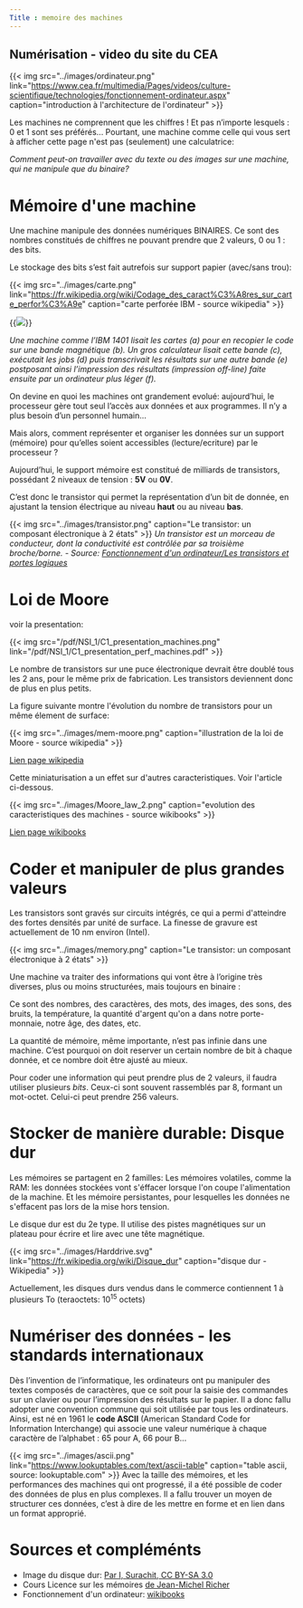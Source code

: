 ```yaml
---
Title : memoire des machines
---
```


## Numérisation - video du site du CEA
{{< img src="../images/ordinateur.png" link="https://www.cea.fr/multimedia/Pages/videos/culture-scientifique/technologies/fonctionnement-ordinateur.aspx"  caption="introduction à l'architecture de l'ordinateur" >}} 



Les machines ne comprennent que les chiffres ! Et pas n’importe lesquels : 0 et 1 sont ses préférés... Pourtant, une machine comme celle qui vous sert à afficher cette page n'est pas (seulement) une calculatrice:

*Comment peut-on travailler avec du texte ou des images sur une machine, qui ne manipule que du binaire?*

# Mémoire d'une machine
Une machine manipule des données numériques BINAIRES. Ce sont des nombres constitués de chiffres ne pouvant prendre que 2 valeurs, 0 ou 1 : des bits.

Le stockage des bits s’est fait autrefois sur support papier (avec/sans trou):

{{< img src="../images/carte.png" link="https://fr.wikipedia.org/wiki/Codage_des_caract%C3%A8res_sur_carte_perfor%C3%A9e" caption="carte perforée IBM - source wikipedia" >}}

{{<img src="../images/ibm.png" caption="source - courstechinfo.be/Techno/Historique2.html" >}}

*Une machine comme l’IBM 1401 lisait les cartes (a) pour en recopier le code sur une bande magnétique (b). Un gros calculateur lisait cette bande (c), exécutait les jobs (d) puis transcrivait les résultats sur une autre bande (e) postposant ainsi l’impression des résultats (impression off-line) faite ensuite par un ordinateur plus léger (f).*

On devine en quoi les machines ont grandement evolué: aujourd’hui, le processeur gère tout seul l’accès aux données et aux programmes. Il n’y a plus besoin d’un personnel humain…

Mais alors, comment représenter et organiser les données sur un support (mémoire) pour qu’elles soient accessibles (lecture/ecriture) par le processeur ?


Aujourd’hui, le support mémoire est constitué de milliards de transistors, possédant 2 niveaux de tension : **5V** ou **0V**.

C’est donc le transistor qui permet la représentation d’un bit de donnée, en ajustant la tension électrique au niveau **haut** ou au niveau **bas**.

{{< img src="../images/transistor.png" caption="Le transistor: un composant électronique à 2 états" >}}
*Un transistor est un morceau de conducteur, dont la conductivité est contrôlée par sa troisième broche/borne. - Source: [Fonctionnement d'un ordinateur/Les transistors et portes logiques](https://fr.wikibooks.org/wiki/Fonctionnement_d%27un_ordinateur/Les_transistors_et_portes_logiques)* 

# Loi de Moore
voir la presentation:

{{< img src="/pdf/NSI_1/C1_presentation_machines.png" link="/pdf/NSI_1/C1_presentation_perf_machines.pdf" >}}

Le nombre de transistors sur une puce électronique devrait être doublé tous les 2 ans, pour le même prix de fabrication. Les transistors deviennent donc de plus en plus petits.

La figure suivante montre l'évolution du nombre de transistors pour un même élement de surface:

{{< img src="../images/mem-moore.png" caption="illustration de la loi de Moore - source wikipedia" >}}

[Lien page wikipedia](https://fr.wikipedia.org/wiki/Loi_de_Moore)

Cette miniaturisation a un effet sur d'autres caracteristiques. Voir l'article ci-dessous.

{{< img src="../images/Moore_law_2.png" caption="evolution des caracteristiques des machines - source wikibooks" >}}

[Lien page wikibooks](https://fr.wikibooks.org/wiki/Fonctionnement_d%27un_ordinateur/La_loi_de_Moore_et_les_tendances_technologiques)

# Coder et manipuler de plus grandes valeurs
Les transistors sont gravés sur circuits intégrés, ce qui a permi d'atteindre des fortes densités par unité de surface. La finesse de gravure est actuellement de 10 nm environ (Intel).

{{< img src="../images/memory.png" caption="Le transistor: un composant électronique à 2 états" >}}

Une machine va traiter des informations qui vont être à l’origine très diverses, plus ou moins structurées, mais toujours en binaire : 

Ce sont des nombres, des caractères, des mots, des images, des sons, des bruits, la température, la quantité d'argent qu'on a dans notre porte-monnaie, notre âge, des dates, etc. 

La quantité de mémoire, même importante, n’est pas infinie dans une machine. C’est pourquoi on doit reserver un certain nombre de bit à chaque donnée, et ce nombre doit être ajusté au mieux.


<!--
{{< img src="../images/mem-bits.png" caption="Le transistor: un composant électronique à 2 états" >}}
-->

Pour coder une information qui peut prendre plus de 2 valeurs, il faudra utiliser plusieurs *bits*. Ceux-ci sont souvent rassemblés par 8, formant un mot-octet. Celui-ci peut prendre 256 valeurs.


# Stocker de manière durable: Disque dur
Les mémoires se partagent en 2 familles: Les mémoires volatiles, comme la RAM: les données stockées vont s'éffacer lorsque l'on coupe l'alimentation de la machine. Et les mémoire persistantes, pour lesquelles les données ne s'effacent pas lors de la mise hors tension.

Le disque dur est du 2e type. Il utilise des pistes magnétiques sur un plateau pour écrire et lire avec une tête magnétique.

{{< img src="../images/Harddrive.svg" link="https://fr.wikipedia.org/wiki/Disque_dur" caption="disque dur - Wikipedia" >}}

Actuellement, les disques durs vendus dans le commerce contiennent 1 à plusieurs To (teraoctets: 10<sup>15</sup> octets)

# Numériser des données - les standards internationaux
Dès l’invention de l’informatique, les ordinateurs ont pu manipuler des textes composés de caractères, que ce soit pour la saisie des commandes sur un clavier ou pour l’impression des résultats sur le papier. Il a donc fallu adopter une convention commune qui soit utilisée par tous les ordinateurs. Ainsi, est né en 1961 le **code ASCII** (American Standard Code for Information Interchange) qui associe une valeur numérique à chaque caractère de l’alphabet : 65 pour A, 66 pour B…

{{< img src="../images/ascii.png" link="https://www.lookuptables.com/text/ascii-table" caption="table ascii, source: lookuptable.com" >}}
Avec la taille des mémoires, et les performances des machines qui ont progressé, il a été possible de coder des données de plus en plus complexes. Il a fallu trouver un moyen de structurer ces données, c’est à dire de les mettre en forme et en lien dans un format approprié.

# Sources et compléménts
* Image du disque dur: [Par I, Surachit, CC BY-SA 3.0](https://commons.wikimedia.org/w/index.php?curid=2537310)
* Cours Licence sur les mémoires [de Jean-Michel Richer](https://leria-info.univ-angers.fr/~jeanmichel.richer/ensl3i_crs4.php)
* Fonctionnement d'un ordinateur: [wikibooks](https://fr.wikibooks.org/wiki/Fonctionnement_d%27un_ordinateur/La_carte_m%C3%A8re,_chipset_et_BIOS)

